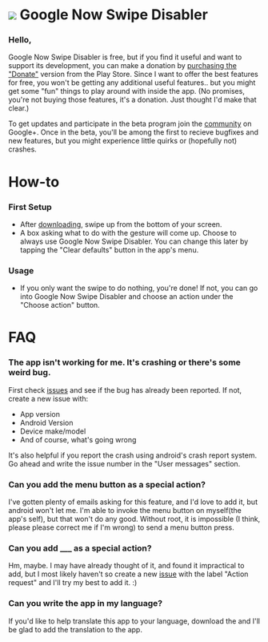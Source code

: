 [![][SmIcon]][PlaystoreLink] Google Now Swipe Disabler
======================
### Hello,
Google Now Swipe Disabler is free, but if you find it useful and want to support its development, you can make a donation by [purchasing the "Donate"][DonateLink] version from the Play Store. Since I want to offer the best features for free, you won't be getting any additional useful features.. but you might get some "fun" things to play around with inside the app. (No promises, you're not buying those features, it's a donation. Just thought I'd make that clear.)

To get updates and participate in the beta program join the [community][G+community] on Google+. Once in the beta, you'll be among the first to recieve bugfixes and new features, but you might experience little quirks or (hopefully not) crashes.


# How-to
### First Setup
* After [downloading][PlaystoreLink], swipe up from the bottom of your screen.
* A box asking what to do with the gesture will come up. Choose to always use Google Now Swipe Disabler. You can change this later by tapping the "Clear defaults" button in the app's menu.

### Usage
* If you only want the swipe to do nothing, you're done! If not, you can go into Google Now Swipe Disabler and choose an action under the "Choose action" button.


# FAQ




### The app isn't working for me. It's crashing or there's some weird bug.

First check [issues](https://github.com/aecl755/GoogleNowSwipeDisabler/issues) and see if the bug has already
been reported. If not, create a new issue with:

 * App version
 * Android Version
 * Device make/model
 * And of course, what's going wrong

It's also helpful if you report the crash using android's crash report system. Go ahead and write the issue number in the "User messages" section.

### Can you add the menu button as a special action?
I've gotten plenty of emails asking for this feature, and I'd love to add it, but android won't let me. I'm able to invoke the menu button on myself(the app's self), but that won't do any good. Without root, it is impossible (I think, please please correct me if I'm wrong) to send a menu button press.

### Can you add ___ as a special action?
Hm, maybe. I may have already thought of it, and found it impractical to add, but I most likely haven't so create a new [issue](https://github.com/aecl755/GoogleNowSwipeDisabler/issues) with the label "Action request" and I'll try my best to add it. :)


### Can you write the app in my language?

If you'd like to help translate this app to your language, download the and I'll be glad to add the translation to the app.


[PlaystoreLink]: https://play.google.com/store/apps/details?id=com.AdrianCampos.googlenowswipedisabler
[Icon]: https://lh6.ggpht.com/VNQdt1qsJL-5AJkuj1xlfVXjebCswWBuIRV9_DkH4K9w5yoiwd0IMCxj_CKRzsBfTq9p=w300-rw
[SmIcon]: https://lh6.ggpht.com/VNQdt1qsJL-5AJkuj1xlfVXjebCswWBuIRV9_DkH4K9w5yoiwd0IMCxj_CKRzsBfTq9p=w32-rw
[G+community]: https://plus.google.com/communities/101796628081413739274
[DonateLink]: https://play.google.com/store/apps/details?id=com.AdrianCampos.gnsddonate
